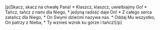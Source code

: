 [p]Skacz, skacz na chwałę Pana! * Klaszcz, klaszcz, uwielbiajmy Go! * Tańcz, tańcz z nami dla Niego, * jedyną radość daje On! * Z całego serca zatańcz dla Niego, * On Swymi dziećmi nazywa nas. * Oddaj Mu wszystko, On patrzy z Nieba, * Ty wznieś wzrok ku górze i tańcz![/p]